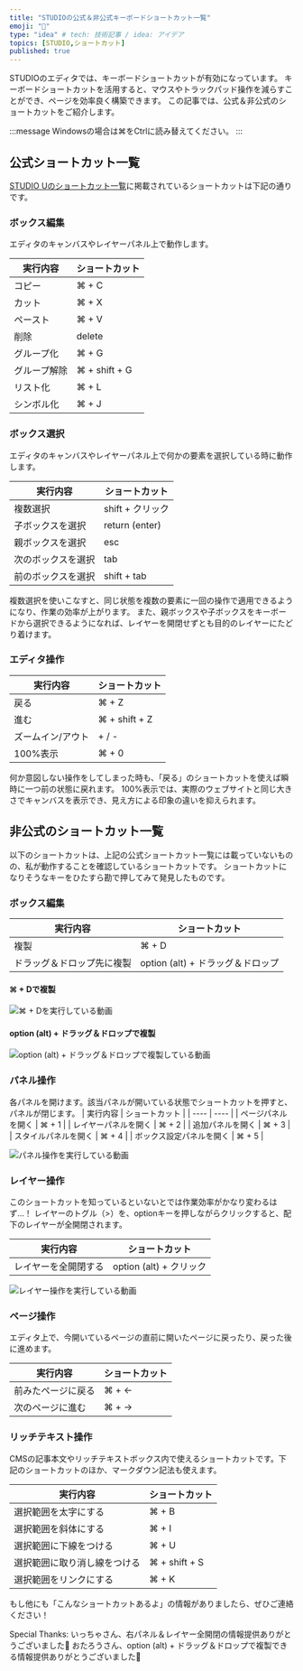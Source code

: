 ```yaml
---
title: "STUDIOの公式＆非公式キーボードショートカット一覧"
emoji: "💠"
type: "idea" # tech: 技術記事 / idea: アイデア
topics: [STUDIO,ショートカット]
published: true
---
```

STUDIOのエディタでは、キーボードショートカットが有効になっています。
キーボードショートカットを活用すると、マウスやトラックパッド操作を減らすことができ、ページを効率良く構築できます。
この記事では、公式＆非公式のショートカットをご紹介します。

:::message
Windowsの場合は⌘をCtrlに読み替えてください。
:::

## 公式ショートカット一覧
[STUDIO Uのショートカット一覧](https://help.studio.design/ja/articles/4062139-%E3%82%B7%E3%83%A7%E3%83%BC%E3%83%88%E3%82%AB%E3%83%83%E3%83%88%E4%B8%80%E8%A6%A7)に掲載されているショートカットは下記の通りです。

### ボックス編集
エディタのキャンバスやレイヤーパネル上で動作します。

| 実行内容 | ショートカット |
| ---- | ---- | 
| コピー | ⌘ + C | 
| カット | ⌘ + X | 
| ペースト | ⌘ + V | 
| 削除 | delete | 
| グループ化 | ⌘ + G | 
| グループ解除 | ⌘ + shift + G | 
| リスト化 | ⌘ + L | 
| シンボル化 | ⌘ + J | 

### ボックス選択
エディタのキャンバスやレイヤーパネル上で何かの要素を選択している時に動作します。

| 実行内容 | ショートカット |
| ---- | ---- | 
| 複数選択 | shift + クリック | 
| 子ボックスを選択 | return (enter) | 
| 親ボックスを選択 | esc | 
| 次のボックスを選択 | tab | 
| 前のボックスを選択 | shift + tab | 

複数選択を使いこなすと、同じ状態を複数の要素に一回の操作で適用できるようになり、作業の効率が上がります。
また、親ボックスや子ボックスをキーボードから選択できるようになれば、レイヤーを開閉せずとも目的のレイヤーにたどり着けます。

### エディタ操作

| 実行内容 | ショートカット |
| ---- | ---- | 
| 戻る | ⌘ + Z | 
| 進む | ⌘ + shift + Z | 
| ズームイン/アウト | + / - | 
| 100%表示 | ⌘ + 0 | 

何か意図しない操作をしてしまった時も、「戻る」のショートカットを使えば瞬時に一つ前の状態に戻れます。
100%表示では、実際のウェブサイトと同じ大きさでキャンバスを表示でき、見え方による印象の違いを抑えられます。


## 非公式のショートカット一覧
以下のショートカットは、上記の公式ショートカット一覧には載っていないものの、私が動作することを確認しているショートカットです。
ショートカットになりそうなキーをひたすら勘で押してみて発見したものです。

### ボックス編集
| 実行内容 | ショートカット |
| ---- | ---- | 
| 複製 | ⌘ + D | 
| ドラッグ＆ドロップ先に複製 | option (alt) + ドラッグ＆ドロップ | 

#### ⌘ + Dで複製
![⌘ + Dを実行している動画](/images/studio-keyboard-shortcuts/d.gif)

#### option (alt) + ドラッグ＆ドロップで複製
![option (alt) + ドラッグ＆ドロップで複製している動画](/images/studio-keyboard-shortcuts/option_drag.gif)


### パネル操作
各パネルを開けます。該当パネルが開いている状態でショートカットを押すと、パネルが閉じます。
| 実行内容 | ショートカット |
| ---- | ---- | 
| ページパネルを開く | ⌘ + 1 | 
| レイヤーパネルを開く | ⌘ + 2 | 
| 追加パネルを開く | ⌘ + 3 | 
| スタイルパネルを開く | ⌘ + 4 | 
| ボックス設定パネルを開く | ⌘ + 5 | 


![パネル操作を実行している動画](/images/studio-keyboard-shortcuts/panel.gif)

### レイヤー操作
このショートカットを知っているといないとでは作業効率がかなり変わるはず…！
レイヤーのトグル（>）を、optionキーを押しながらクリックすると、配下のレイヤーが全開閉されます。

| 実行内容 | ショートカット |
| ---- | ---- | 
| レイヤーを全開閉する | option (alt) + クリック | 


![レイヤー操作を実行している動画](/images/studio-keyboard-shortcuts/option.gif)


### ページ操作
エディタ上で、今開いているページの直前に開いたページに戻ったり、戻った後に進めます。

| 実行内容 | ショートカット |
| ---- | ---- | 
| 前みたページに戻る | ⌘ + ← | 
| 次のページに進む | ⌘ + →| 

### リッチテキスト操作
CMSの記事本文やリッチテキストボックス内で使えるショートカットです。下記のショートカットのほか、マークダウン記法も使えます。

| 実行内容 | ショートカット |
| ---- | ---- | 
| 選択範囲を太字にする | ⌘ + B | 
| 選択範囲を斜体にする | ⌘ + I | 
| 選択範囲に下線をつける | ⌘ + U | 
| 選択範囲に取り消し線をつける | ⌘ + shift + S | 
| 選択範囲をリンクにする | ⌘ + K | 

もし他にも「こんなショートカットあるよ」の情報がありましたら、ぜひご連絡ください！

Special Thanks:
いっちゃさん、右パネル＆レイヤー全開閉の情報提供ありがとうございました🙏
おたろうさん、option (alt) + ドラッグ＆ドロップで複製できる情報提供ありがとうございました🙏